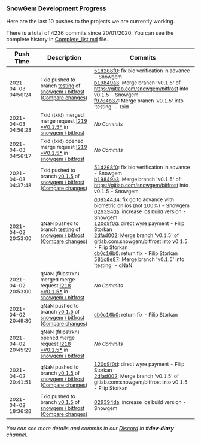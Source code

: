 
### SnowGem Development Progress

Here are the last 10 pushes to the projects we are currently working.

There is a total of 4236 commits since 20/01/2020. You can see the complete history in
 [Complete_list.md](Complete_list.md) file.

| Push Time | Description | Commits |
| --- | --- | --- |
| <sub>2021-04-03 04:56:24</sub> | <sub>Txid pushed to branch [testing](https://gitlab.com/snowgem/bitfrost/commits/testing) of [snowgem / bitfrost](https://gitlab.com/snowgem/bitfrost) ([Compare changes](https://gitlab.com/snowgem/bitfrost/compare/581c8e875b63805a3aad556a8a2d9ab39a75dd7f...f9764b379c869b682f34466133d4dd0e6e36c938))</sub> | <sub>[51d268f0](https://gitlab.com/snowgem/bitfrost/-/commit/51d268f03470281f66f2dc5347546ab00b77dc99): fix bio verification in advance - Snowgem<br>[b19849a3](https://gitlab.com/snowgem/bitfrost/-/commit/b19849a3449942e3e8c6cfa1edd603d4cb614f03): Merge branch 'v0.1.5' of https://gitlab.com/snowgem/bitfrost into v0.1.5 - Snowgem<br>[f9764b37](https://gitlab.com/snowgem/bitfrost/-/commit/f9764b379c869b682f34466133d4dd0e6e36c938): Merge branch 'v0.1.5' into 'testing' - Txid</sub> |
| <sub>2021-04-03 04:56:23</sub> | <sub>Txid (txid) merged merge request [\!219 \*V0\.1\.5\*](https://gitlab.com/snowgem/bitfrost/-/merge_requests/219) in [snowgem / bitfrost](https://gitlab.com/snowgem/bitfrost)</sub> | <sub>_No Commits_</sub> |
| <sub>2021-04-03 04:56:17</sub> | <sub>Txid (txid) opened merge request [\!219 \*V0\.1\.5\*](https://gitlab.com/snowgem/bitfrost/-/merge_requests/219) in [snowgem / bitfrost](https://gitlab.com/snowgem/bitfrost)</sub> | <sub>_No Commits_</sub> |
| <sub>2021-04-03 04:37:48</sub> | <sub>Txid pushed to branch [v0\.1\.5](https://gitlab.com/snowgem/bitfrost/commits/v0.1.5) of [snowgem / bitfrost](https://gitlab.com/snowgem/bitfrost) ([Compare changes](https://gitlab.com/snowgem/bitfrost/compare/cb0c16b09d3e1911d0dfa166ffbb84793e0bd6e6...b19849a3449942e3e8c6cfa1edd603d4cb614f03))</sub> | <sub>[51d268f0](https://gitlab.com/snowgem/bitfrost/-/commit/51d268f03470281f66f2dc5347546ab00b77dc99): fix bio verification in advance - Snowgem<br>[b19849a3](https://gitlab.com/snowgem/bitfrost/-/commit/b19849a3449942e3e8c6cfa1edd603d4cb614f03): Merge branch 'v0.1.5' of https://gitlab.com/snowgem/bitfrost into v0.1.5 - Snowgem</sub> |
| <sub>2021-04-02 20:53:00</sub> | <sub>qNaN pushed to branch [testing](https://gitlab.com/snowgem/bitfrost/commits/testing) of [snowgem / bitfrost](https://gitlab.com/snowgem/bitfrost) ([Compare changes](https://gitlab.com/snowgem/bitfrost/compare/9dc701f9c1f48e6f283a1f8fd2f30e66ce239182...581c8e875b63805a3aad556a8a2d9ab39a75dd7f))</sub> | <sub>[d0654434](https://gitlab.com/snowgem/bitfrost/-/commit/d0654434912f3d2538aec284ce18e8dd48420837): fix go to advance with biometric on ios (not 100%) - Snowgem<br>[029394da](https://gitlab.com/snowgem/bitfrost/-/commit/029394da5c3df9ff5a657e95ca982ca7082ac41d): increase ios build version - Snowgem<br>[120d9f0d](https://gitlab.com/snowgem/bitfrost/-/commit/120d9f0df56dc43ad389bc4a35824d70b0565351): direct wyre payment - Filip Storkan<br>[2dfad002](https://gitlab.com/snowgem/bitfrost/-/commit/2dfad002c8532587d31542ede23826bb5bd17e3f): Merge branch 'v0.1.5' of gitlab.com:snowgem/bitfrost into v0.1.5 - Filip Storkan<br>[cb0c16b0](https://gitlab.com/snowgem/bitfrost/-/commit/cb0c16b09d3e1911d0dfa166ffbb84793e0bd6e6): return fix - Filip Storkan<br>[581c8e87](https://gitlab.com/snowgem/bitfrost/-/commit/581c8e875b63805a3aad556a8a2d9ab39a75dd7f): Merge branch 'v0.1.5' into 'testing' - qNaN</sub> |
| <sub>2021-04-02 20:53:00</sub> | <sub>qNaN (filipstrkn) merged merge request [\!218 \*V0\.1\.5\*](https://gitlab.com/snowgem/bitfrost/-/merge_requests/218) in [snowgem / bitfrost](https://gitlab.com/snowgem/bitfrost)</sub> | <sub>_No Commits_</sub> |
| <sub>2021-04-02 20:49:30</sub> | <sub>qNaN pushed to branch [v0\.1\.5](https://gitlab.com/snowgem/bitfrost/commits/v0.1.5) of [snowgem / bitfrost](https://gitlab.com/snowgem/bitfrost) ([Compare changes](https://gitlab.com/snowgem/bitfrost/compare/2dfad002c8532587d31542ede23826bb5bd17e3f...cb0c16b09d3e1911d0dfa166ffbb84793e0bd6e6))</sub> | <sub>[cb0c16b0](https://gitlab.com/snowgem/bitfrost/-/commit/cb0c16b09d3e1911d0dfa166ffbb84793e0bd6e6): return fix - Filip Storkan</sub> |
| <sub>2021-04-02 20:45:29</sub> | <sub>qNaN (filipstrkn) opened merge request [\!218 \*V0\.1\.5\*](https://gitlab.com/snowgem/bitfrost/-/merge_requests/218) in [snowgem / bitfrost](https://gitlab.com/snowgem/bitfrost)</sub> | <sub>_No Commits_</sub> |
| <sub>2021-04-02 20:41:51</sub> | <sub>qNaN pushed to branch [v0\.1\.5](https://gitlab.com/snowgem/bitfrost/commits/v0.1.5) of [snowgem / bitfrost](https://gitlab.com/snowgem/bitfrost) ([Compare changes](https://gitlab.com/snowgem/bitfrost/compare/029394da5c3df9ff5a657e95ca982ca7082ac41d...2dfad002c8532587d31542ede23826bb5bd17e3f))</sub> | <sub>[120d9f0d](https://gitlab.com/snowgem/bitfrost/-/commit/120d9f0df56dc43ad389bc4a35824d70b0565351): direct wyre payment - Filip Storkan<br>[2dfad002](https://gitlab.com/snowgem/bitfrost/-/commit/2dfad002c8532587d31542ede23826bb5bd17e3f): Merge branch 'v0.1.5' of gitlab.com:snowgem/bitfrost into v0.1.5 - Filip Storkan</sub> |
| <sub>2021-04-02 18:36:28</sub> | <sub>Txid pushed to branch [v0\.1\.5](https://gitlab.com/snowgem/bitfrost/commits/v0.1.5) of [snowgem / bitfrost](https://gitlab.com/snowgem/bitfrost) ([Compare changes](https://gitlab.com/snowgem/bitfrost/compare/d0654434912f3d2538aec284ce18e8dd48420837...029394da5c3df9ff5a657e95ca982ca7082ac41d))</sub> | <sub>[029394da](https://gitlab.com/snowgem/bitfrost/-/commit/029394da5c3df9ff5a657e95ca982ca7082ac41d): increase ios build version - Snowgem</sub> |

_You can see more details and commits in our [Discord](https://discord.gg/zumGnbg) in **#dev-diary** channel._
